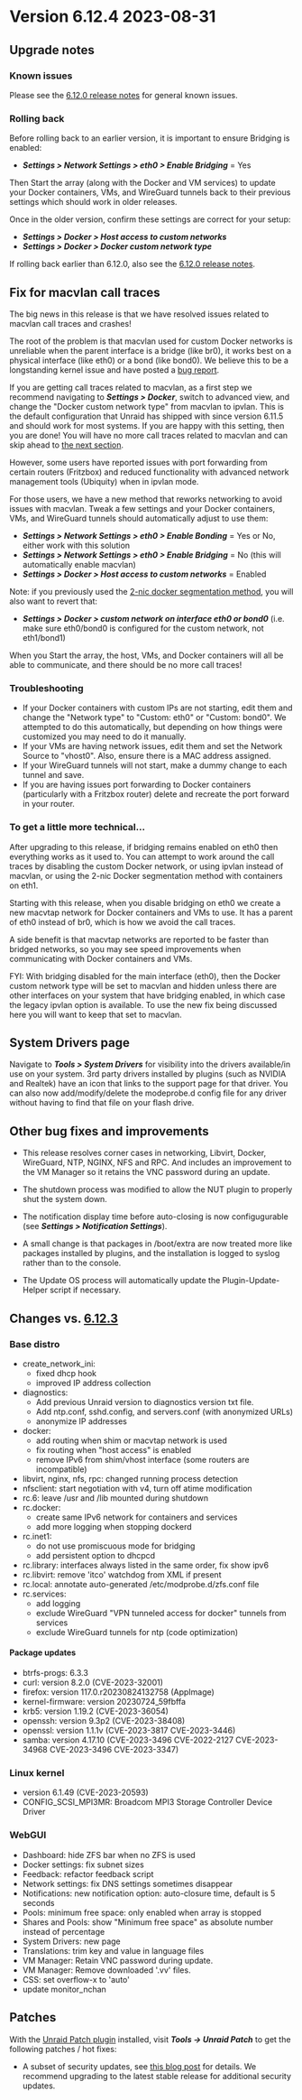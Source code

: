 # Version 6.12.4 2023-08-31

## Upgrade notes

### Known issues

Please see the [6.12.0 release notes](6.12.0.md#known-issues) for general known issues.

### Rolling back

Before rolling back to an earlier version, it is important to ensure Bridging is enabled:

- ***Settings > Network Settings > eth0 > Enable Bridging*** = Yes

Then Start the array (along with the Docker and VM services) to update your Docker containers, VMs, and
WireGuard tunnels back to their previous settings which should work in older releases.

Once in the older version, confirm these settings are correct for your setup:

- ***Settings > Docker > Host access to custom networks***
- ***Settings > Docker > Docker custom network type***

If rolling back earlier than 6.12.0, also see the [6.12.0 release notes](6.12.0.md#rolling-back).

## Fix for macvlan call traces

The big news in this release is that we have resolved issues related to macvlan call traces and crashes!

The root of the problem is that macvlan used for custom Docker networks is unreliable when the parent interface is a
bridge (like br0), it works best on a physical interface (like eth0) or a bond (like bond0). We believe this to be a longstanding kernel
issue and have posted a [bug report](https://bugzilla.kernel.org/show_bug.cgi?id=217777).

If you are getting call traces related to macvlan, as a first step we recommend navigating to ***Settings > Docker***,
switch to advanced view, and change the "Docker custom network type" from macvlan to ipvlan. This is the default
configuration that Unraid has shipped with since version 6.11.5 and should work for most systems.
If you are happy with this setting, then you are done! You will have no more call traces related to macvlan
and can skip ahead to [the next section](#system-drivers-page).

However, some users have reported issues with port forwarding from certain routers (Fritzbox) and reduced functionality
with advanced network management tools (Ubiquity) when in ipvlan mode.

For those users, we have a new method that reworks networking to avoid issues with macvlan. Tweak a few settings and your
Docker containers, VMs, and WireGuard tunnels should automatically adjust to use them:

- ***Settings > Network Settings > eth0 > Enable Bonding*** = Yes or No, either work with this solution
- ***Settings > Network Settings > eth0 > Enable Bridging*** = No (this will automatically enable macvlan)
- ***Settings > Docker > Host access to custom networks*** = Enabled

Note: if you previously used the [2-nic docker segmentation method](https://forums.unraid.net/topic/137048-guide-how-to-solve-macvlan-and-ipvlan-issues-with-containers-on-a-custom-network/),
you will also want to revert that:

- ***Settings > Docker > custom network on interface eth0 or bond0*** (i.e. make sure eth0/bond0 is configured for the custom network, not eth1/bond1)

When you Start the array, the host, VMs, and Docker containers will all be able to communicate, and there should be no more call traces!

### Troubleshooting

- If your Docker containers with custom IPs are not starting, edit them and change the "Network type" to "Custom: eth0" or "Custom: bond0". We attempted
  to do this automatically, but depending on how things were customized you may need to do it manually.
- If your VMs are having network issues, edit them and set the Network Source to "vhost0". Also, ensure there is a MAC address assigned.
- If your WireGuard tunnels will not start, make a dummy change to each tunnel and save.
- If you are having issues port forwarding to Docker containers (particularly with a Fritzbox router) delete and recreate the port
  forward in your router.

### To get a little more technical…

After upgrading to this release, if bridging remains enabled on eth0 then everything works as it used to. You can attempt to work
around the call traces by disabling the custom Docker network, or using ipvlan instead of macvlan, or using the 2-nic Docker
segmentation method with containers on eth1.

Starting with this release, when you disable bridging on eth0 we create a new macvtap network for Docker containers and VMs to use.
It has a parent of eth0 instead of br0, which is how we avoid the call traces.

A side benefit is that macvtap networks are reported to be faster than bridged networks, so you may see speed improvements when
communicating with Docker containers and VMs.

FYI: With bridging disabled for the main interface (eth0), then the Docker custom network type will be set to macvlan and hidden
unless there are other interfaces on your system that have bridging enabled, in which case the legacy ipvlan option is available.
To use the new fix being discussed here you will want to keep that set to macvlan.

## System Drivers page

Navigate to ***Tools > System Drivers*** for visibility into the drivers available/in use on your system. 3rd party drivers installed
by plugins (such as NVIDIA and Realtek) have an icon that links to the support page for that driver. You can also
now add/modify/delete the modeprobe.d config file for any driver without having to find that file on your flash drive.

## Other bug fixes and improvements

- This release resolves corner cases in networking, Libvirt, Docker, WireGuard, NTP, NGINX, NFS and RPC. And includes an improvement
  to the VM Manager so it retains the VNC password during an update.

- The shutdown process was modified to allow the NUT plugin to properly shut the system down.

- The notification display time before auto-closing is now configugurable (see ***Settings > Notification Settings***).

- A small change is that packages in /boot/extra are now treated more like packages installed by plugins, and the installation is
  logged to syslog rather than to the console.

- The Update OS process will automatically update the Plugin-Update-Helper script if necessary.

## Changes vs. [6.12.3](6.12.3.md)

### Base distro

- create\_network\_ini:
  - fixed dhcp hook
  - improved IP address collection
- diagnostics:
  - Add previous Unraid version to diagnostics version txt file.
  - Add ntp.conf, sshd.config, and servers.conf (with anonymized URLs)
  - anonymize IP addresses
- docker:
  - add routing when shim or macvtap network is used
  - fix routing when "host access" is enabled
  - remove IPv6 from shim/vhost interface (some routers are incompatible)
- libvirt, nginx, nfs, rpc: changed running process detection
- nfsclient: start negotiation with v4, turn off atime modification
- rc.6: leave /usr and /lib mounted during shutdown
- rc.docker:
  - create same IPv6 network for containers and services
  - add more logging when stopping dockerd
- rc.inet1:
  - do not use promiscuous mode for bridging
  - add persistent option to dhcpcd
- rc.library: interfaces always listed in the same order, fix show ipv6
- rc.libvirt: remove 'itco' watchdog from XML if present
- rc.local: annotate auto-generated /etc/modprobe.d/zfs.conf file
- rc.services:
  - add logging
  - exclude WireGuard "VPN tunneled access for docker" tunnels from services
  - exclude WireGuard tunnels for ntp (code optimization)

#### Package updates

- btrfs-progs: 6.3.3
- curl: version 8.2.0 (CVE-2023-32001)
- firefox: version 117.0.r20230824132758 (AppImage)
- kernel-firmware: version 20230724\_59fbffa
- krb5: version 1.19.2 (CVE-2023-36054)
- openssh: version 9.3p2 (CVE-2023-38408)
- openssl: version 1.1.1v (CVE-2023-3817 CVE-2023-3446)
- samba: version 4.17.10 (CVE-2023-3496 CVE-2022-2127 CVE-2023-34968 CVE-2023-3496 CVE-2023-3347)

### Linux kernel

- version 6.1.49 (CVE-2023-20593)
- CONFIG\_SCSI\_MPI3MR: Broadcom MPI3 Storage Controller Device Driver

### WebGUI

- Dashboard: hide ZFS bar when no ZFS is used
- Docker settings: fix subnet sizes
- Feedback: refactor feedback script
- Network settings: fix DNS settings sometimes disappear
- Notifications: new notification option: auto-closure time, default is 5 seconds
- Pools: minimum free space: only enabled when array is stopped
- Shares and Pools: show "Minimum free space" as absolute number instead of percentage
- System Drivers: new page
- Translations: trim key and value in language files
- VM Manager: Retain VNC password during update.
- VM Manager: Remove downloaded '.vv' files.
- CSS: set overflow-x to 'auto'
- update monitor\_nchan

## Patches

With the [Unraid Patch plugin](https://forums.unraid.net/topic/185560-unraid-patch-plugin/) installed, visit ***Tools → Unraid Patch*** to get the following patches / hot fixes:

- A subset of security updates, see [this blog post](https://unraid.net/blog/cvd) for details. We recommend upgrading to the latest stable release for additional security updates.
